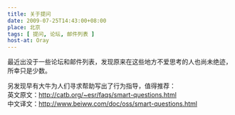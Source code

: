 ```yaml
---
title: 关于提问
date: 2009-07-25T14:43:00+08:00
place: 北京
tags: [ 提问, 论坛, 邮件列表 ]
host-at: Oray
---
```

最近出没于一些论坛和邮件列表，发现原来在这些地方不爱思考的人也尚未绝迹，所幸只是少数。

另发现早有大牛为人们寻求帮助写出了行为指导，值得推荐：<br />
英文原文：<http://catb.org/~esr/faqs/smart-questions.html><br />
中文译文：<http://www.beiww.com/doc/oss/smart-questions.html><br />
